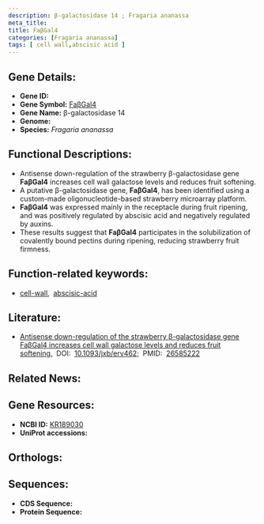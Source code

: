 ```yaml
---
description: β-galactosidase 14 ; Fragaria ananassa
meta_title:
title: FaβGal4
categories: [Fragaria ananassa]
tags: [ cell wall,abscisic acid ]
---
```


## Gene Details:
- **Gene ID:** []()
- **Gene Symbol:** <u>FaβGal4</u>
- **Gene Name:** β-galactosidase 14
- **Genome:** []()
- **Species:** *Fragaria ananassa*

## Functional Descriptions:
   - Antisense down-regulation of the strawberry β-galactosidase gene **FaβGal4** increases cell wall galactose levels and reduces fruit softening.
   - A putative β-galactosidase gene, **FaβGal4**, has been identified using a custom-made oligonucleotide-based strawberry microarray platform.
   - **FaβGal4** was expressed mainly in the receptacle during fruit ripening, and was positively regulated by abscisic acid and negatively regulated by auxins.
   - These results suggest that **FaβGal4** participates in the solubilization of covalently bound pectins during ripening, reducing strawberry fruit firmness.

## Function-related keywords:
   - [cell-wall](/tags/cell-wall/),&nbsp;&nbsp;[abscisic-acid](/tags/abscisic-acid/)

## Literature:
   - [Antisense down-regulation of the strawberry β-galactosidase gene FaβGal4 increases cell wall galactose levels and reduces fruit softening.](https://doi.org/10.1093/jxb/erv462)&nbsp;&nbsp;DOI:&nbsp;&nbsp;[10.1093/jxb/erv462](https://doi.org/10.1093/jxb/erv462);&nbsp;&nbsp;PMID:&nbsp;&nbsp;[26585222](https://pubmed.ncbi.nlm.nih.gov/26585222/)

## Related News:

## Gene Resources:
- **NCBI ID:**  [KR189030](https://www.ncbi.nlm.nih.gov/gene/?term=KR189030)
- **UniProt accessions:**  [](https://www.uniprot.org/uniprotkb//entry)

## Orthologs:

## Sequences:
- **CDS Sequence:**
- **Protein Sequence:**
